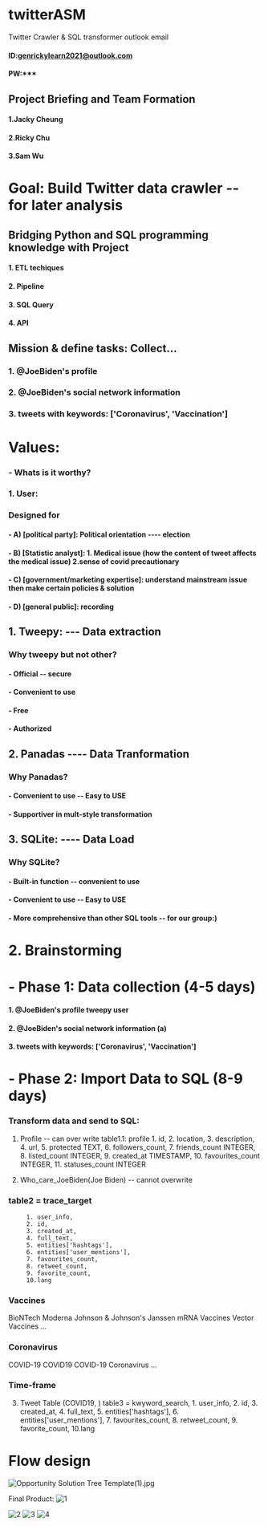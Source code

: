 # twitterASM
Twitter Crawler & SQL transformer 
outlook email
#### ID:genrickylearn2021@outlook.com
#### PW:***

## Project Briefing and Team Formation
  #### 1.Jacky Cheung
  #### 2.Ricky Chu
  #### 3.Sam Wu



# Goal: Build Twitter data crawler   -- for later analysis

## Bridging Python and SQL programming knowledge with Project
#### 1. ETL techiques
#### 2. Pipeline
#### 3. SQL Query
#### 4. API




## Mission & define tasks:      Collect...

###   1. @JoeBiden's profile 
###   2. @JoeBiden's social network information
###   3. tweets with keywords: ['Coronavirus', 'Vaccination']


# Values:
### - Whats is it worthy?
### 1. User:
### Designed for
#### - A) [political party]: Political orientation  ---- election 
#### - B) [Statistic analyst]:  1. Medical issue (how the content of tweet affects the medical issue) 2.sense of covid precautionary
#### - C) [government/marketing expertise]: understand mainstream issue then make certain policies & solution
#### - D) [general public]: recording 




## 1. Tweepy:       ---     Data extraction
### Why tweepy but not other?
#### - Official -- secure
#### - Convenient to use
#### - Free
#### - Authorized

## 2. Panadas    ----  Data Tranformation
### Why Panadas? 
#### - Convenient to use -- Easy to USE
#### - Supportiver in mult-style transformation


## 3. SQLite:    ----  Data Load
### Why SQLite? 
#### - Built-in function -- convenient to use
#### - Convenient to use -- Easy to USE
#### - More comprehensive than other SQL tools -- for our group:) 


# 2. Brainstorming
# - Phase 1: Data collection  (4-5 days)


####   1. @JoeBiden's profile   tweepy user  

####   2. @JoeBiden's social network information  (a)

####   3. tweets with keywords: ['Coronavirus', 'Vaccination']


# - Phase 2: Import Data to SQL (8-9 days)


### Transform data and send to SQL:
1. Profile -- can over write
table1.1:  profile 
        1. id, 
        2. location, 
        3. description,
        4. url,
        5. protected TEXT, 
        6. followers_count,
        7. friends_count INTEGER,
        8. listed_count INTEGER,
        9. created_at TIMESTAMP,
        10. favourites_count INTEGER,
        11. statuses_count INTEGER
           
2. Who_care_JoeBiden(Joe Biden) -- cannot overwrite
### table2 = trace_target
         1. user_info,
         2. id,
         3. created_at,
         4. full_text,
         5. entities['hashtags'],
         6. entities['user_mentions'],
         7. favourites_count,
         8. retweet_count,
         9. favorite_count,
         10.lang
           

### Vaccines
BioNTech
Moderna
Johnson & Johnson's Janssen
mRNA Vaccines
Vector Vaccines
...

### Coronavirus
COVID-19
COVID19
COVID-19 Coronavirus
...

### Time-frame

3. Tweet Table (COVID19, )
table3 = kwyword_search,
         1. user_info,
         2. id,
         3. created_at,
         4. full_text,
         5. entities['hashtags'],
         6. entities['user_mentions'],
         7. favourites_count,
         8. retweet_count,
         9. favorite_count,
         10.lang
           
           
                 
# Flow design

![Opportunity Solution Tree Template(1).jpg](attachment:73e268bd-4a0e-4690-98fa-a5485ee22852.jpg)

Final Product:
![1](https://user-images.githubusercontent.com/79691025/139121735-17a204c0-4e95-40e2-8825-ef60c1f1a696.PNG)

![2](https://user-images.githubusercontent.com/79691025/139121743-8a59d4fa-61d5-4b4a-b3b2-abde38d12a5a.PNG)
![3](https://user-images.githubusercontent.com/79691025/139121751-a22157a3-baf3-49b5-b567-895ceb4a288c.PNG)
![4](https://user-images.githubusercontent.com/79691025/139121756-22f35f8a-77b7-4d98-8ec4-1724f9e2ab53.PNG)


